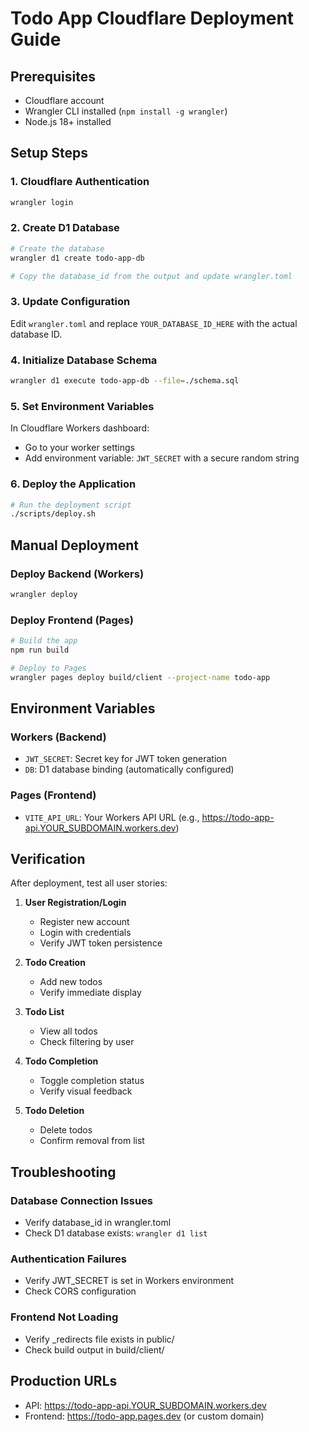 # Todo App Cloudflare Deployment Guide

## Prerequisites
- Cloudflare account
- Wrangler CLI installed (`npm install -g wrangler`)
- Node.js 18+ installed

## Setup Steps

### 1. Cloudflare Authentication
```bash
wrangler login
```

### 2. Create D1 Database
```bash
# Create the database
wrangler d1 create todo-app-db

# Copy the database_id from the output and update wrangler.toml
```

### 3. Update Configuration
Edit `wrangler.toml` and replace `YOUR_DATABASE_ID_HERE` with the actual database ID.

### 4. Initialize Database Schema
```bash
wrangler d1 execute todo-app-db --file=./schema.sql
```

### 5. Set Environment Variables
In Cloudflare Workers dashboard:
- Go to your worker settings
- Add environment variable: `JWT_SECRET` with a secure random string

### 6. Deploy the Application
```bash
# Run the deployment script
./scripts/deploy.sh
```

## Manual Deployment

### Deploy Backend (Workers)
```bash
wrangler deploy
```

### Deploy Frontend (Pages)
```bash
# Build the app
npm run build

# Deploy to Pages
wrangler pages deploy build/client --project-name todo-app
```

## Environment Variables

### Workers (Backend)
- `JWT_SECRET`: Secret key for JWT token generation
- `DB`: D1 database binding (automatically configured)

### Pages (Frontend)
- `VITE_API_URL`: Your Workers API URL (e.g., https://todo-app-api.YOUR_SUBDOMAIN.workers.dev)

## Verification

After deployment, test all user stories:

1. **User Registration/Login**
   - Register new account
   - Login with credentials
   - Verify JWT token persistence

2. **Todo Creation**
   - Add new todos
   - Verify immediate display

3. **Todo List**
   - View all todos
   - Check filtering by user

4. **Todo Completion**
   - Toggle completion status
   - Verify visual feedback

5. **Todo Deletion**
   - Delete todos
   - Confirm removal from list

## Troubleshooting

### Database Connection Issues
- Verify database_id in wrangler.toml
- Check D1 database exists: `wrangler d1 list`

### Authentication Failures
- Verify JWT_SECRET is set in Workers environment
- Check CORS configuration

### Frontend Not Loading
- Verify _redirects file exists in public/
- Check build output in build/client/

## Production URLs
- API: https://todo-app-api.YOUR_SUBDOMAIN.workers.dev
- Frontend: https://todo-app.pages.dev (or custom domain)